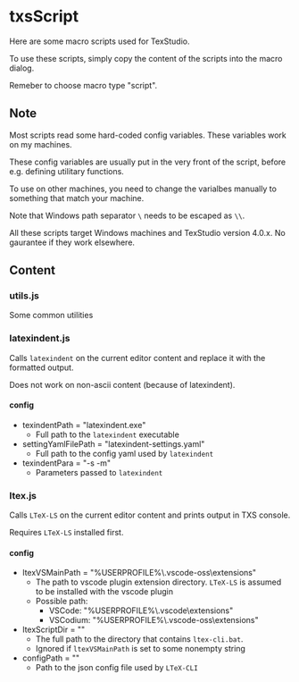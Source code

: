 # txsScript

Here are some macro scripts used for TexStudio.

To use these scripts, simply copy the content of the scripts into the macro dialog.

Remeber to choose macro type "script".

## Note

Most scripts read some hard-coded config variables. These variables work on my machines.

These config variables are usually put in the very front of the script, before e.g. defining utilitary functions.

To use on other machines, you need to change the varialbes manually to something that match your machine.

Note that Windows path separator `\` needs to be escaped as `\\`.

All these scripts target Windows machines and TexStudio version 4.0.x. No gaurantee if they work elsewhere.

## Content

### utils.js

Some common utilities

### latexindent.js

Calls `latexindent` on the current editor content and replace it with the formatted output.

Does not work on non-ascii content (because of latexindent).

#### config

* texindentPath = "latexindent.exe"
    * Full path to the `latexindent` executable
* settingYamlFilePath = "latexindent-settings.yaml"
    * Full path to the config yaml used by `latexindent`
* texindentPara = "-s -m"
    * Parameters passed to `latexindent`

### ltex.js

Calls `LTeX-LS` on the current editor content and prints output in TXS console.

Requires `LTeX-LS` installed first.

#### config

* ltexVSMainPath = "%USERPROFILE%\\.vscode-oss\\extensions"
    * The path to vscode plugin extension directory. `LTeX-LS` is assumed to be installed with the vscode plugin
    * Possible path:
        * VSCode: "%USERPROFILE%\\.vscode\\extensions"
        * VSCodium: "%USERPROFILE%\\.vscode-oss\\extensions"
* ltexScriptDir = ""
    * The full path to the directory that contains `ltex-cli.bat`.
    * Ignored if `ltexVSMainPath` is set to some nonempty string
* configPath = ""
    * Path to the json config file used by `LTeX-CLI`
